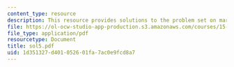 ```yaml
---
content_type: resource
description: This resource provides solutions to the problem set on markov process.
file: https://ol-ocw-studio-app-production.s3.amazonaws.com/courses/15-072j-queues-theory-and-applications-spring-2006/1d351327d401052601fa7ac0e9fcd8a7_sol5.pdf
file_type: application/pdf
resourcetype: Document
title: sol5.pdf
uid: 1d351327-d401-0526-01fa-7ac0e9fcd8a7
---
```

